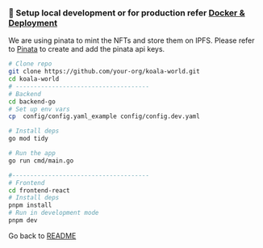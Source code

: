 ### 🔧 Setup local development or for production refer [Docker & Deployment](./docs/docker.md)

We are using pinata to mint the NFTs and store them on IPFS.
Please refer to [Pinata](./docs/setup-pinata.md) to create and add the pinata api keys.

```bash
# Clone repo
git clone https://github.com/your-org/koala-world.git
cd koala-world
# -------------------------------------
# Backend
cd backend-go
# Set up env vars
cp  config/config.yaml_example config/config.dev.yaml

# Install deps
go mod tidy

# Run the app
go run cmd/main.go

#--------------------------------------
# Frontend
cd frontend-react
# Install deps
pnpm install
# Run in development mode
pnpm dev
```

Go back to [README](./../README.md)
